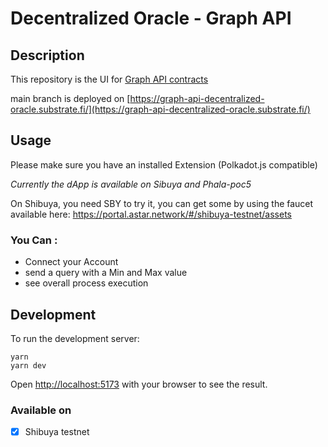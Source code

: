 
# Decentralized Oracle - Graph API

## Description

This repository is the UI for [Graph API contracts](https://github.com/decentralized-oracles/graph-api-oracle)

main branch is deployed on [https://graph-api-decentralized-oracle.substrate.fi/](https://graph-api-decentralized-oracle.substrate.fi/)

## Usage

Please make sure you have an installed Extension (Polkadot.js compatible)

*Currently the dApp is available on Sibuya and Phala-poc5*

On Shibuya, you need SBY to try it, you can get some by using the faucet available here: https://portal.astar.network/#/shibuya-testnet/assets

### You Can :

- Connect your Account
- send a query with a Min and Max value
- see overall process execution

## Development

To run the development server:

```
yarn
yarn dev
```

Open [http://localhost:5173](http://localhost:5173) with your browser to see the result.

### Available on

- [X] Shibuya testnet
